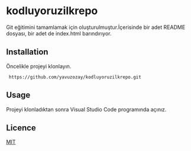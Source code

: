 # kodluyoruzilkrepo
Git eğitimini tamamlamak için oluşturulmuştur.İçerisinde bir adet README dosyası, bir adet de index.html barındırıyor.

## Installation
Öncelikle projeyi klonlayın. <br>

````  https://github.com/yavuzozay/kodluyoruzilkrepo.git  ````

## Usage
Projeyi klonladıktan sonra Visual Studio Code programında açınız.

## Licence
[MIT](https://github.com/yavuzozay/kodluyoruzilkrepo/blob/main/LICENSE)